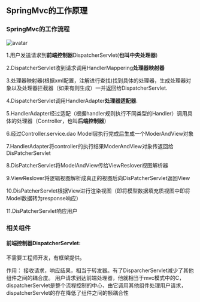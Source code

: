 ## SpringMvc的工作原理

  ### SpringMvc的工作流程
  ![avatar](https://img-blog.csdnimg.cn/20190605170324545.png?x-oss-process=image/watermark,type_ZmFuZ3poZW5naGVpdGk,shadow_10,text_aHR0cHM6Ly9ibG9nLmNzZG4ubmV0L3FxXzQzMzc4OTQ1,size_16,color_FFFFFF,t_70)
      
  1.用户发送请求到**前端控制器**DispatcherServlet(**也叫中央处理器**)
  
  2.DispatcherServlet收到请求调用HandlerMappering**处理器映射器**
  
  3.处理器映射器(根据xml配置，注解进行查找)找到具体的处理器，生成处理器对象以及处理器拦截器（如果有则生成）一并返回给DispatcherServlet.
  
  4.DispatcherServlet调用HandlerAdapter**处理器适配器**.
  
  5.HandlerAdapter经过适配（根据handler规则执行不同类型的Handler）调用具体的处理器（Controller，也叫**后端控制器**）
  
  6.经过Controller.service.dao Model层执行完成后生成一个ModerAndView对象
  
  7.HandlerAdapter将controller的执行结果ModerAndView对象传返回给DisPatcherServlet
  
  8.DisPatcherServlet将ModelAndView传给ViewReslover视图解析器
  
  9.ViewReslover将逻辑视图解析成真正的视图后向DisPatcherServlet返回View
  
  10.DisPatcherServlet根据View进行渲染视图（即将模型数据填充质视图中即将Model数据转为response响应）
  
  11.DisPatcherServlet响应用户
  
  ### 相关组件
  
  #### 前端控制器DispatcherServlet:
  不需要工程师开发，有框架提供。
  
  作用：
  接收请求，响应结果，相当于转发器。有了DisparcherServlet减少了其他组件之间的耦合度。
  用户请求到达前端处理器，他就相当于mvc模式中的C，dispatcherServlet是整个流程控制的中心，由它调用其他组件处理用户请求，dispatcherServlet的存在降低了组件之间的额耦合性
  
